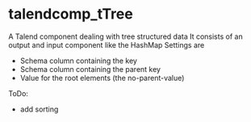 # talendcomp_tTree
A Talend component dealing with tree structured data
It consists of an output and input component like the HashMap
Settings are
* Schema column containing the key
* Schema column containing the parent key
* Value for the root elements (the no-parent-value)

ToDo:
* add sorting
